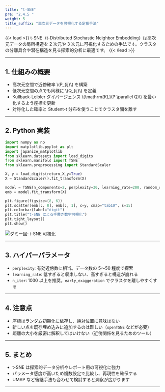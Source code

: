 ```yaml
---
title: "t-SNE"
pre: "2.4.5 "
weight: 5
title_suffix: "高次元データを可視化する定番手法"
---
```


{{< lead >}}
t-SNE（t-Distributed Stochastic Neighbor Embedding）は高次元データの局所構造を 2 次元や 3 次元に可視化するための手法です。クラスタの分離具合や潜在構造を見る探索的分析に最適です。
{{< /lead >}}

---

## 1. 仕組みの概要

- 高次元空間で近傍確率 \\(P_{ij}\\) を構築
- 低次元空間の点でも同様に \\(Q_{ij}\\) を定義
- Kullback-Leibler ダイバージェンス \\(\mathrm{KL}(P \parallel Q)\\) を最小化するよう座標を更新
- 対称化した確率と Student-t 分布を使うことでクラスタ間を離す

---

## 2. Python 実装

```python
import numpy as np
import matplotlib.pyplot as plt
import japanize_matplotlib
from sklearn.datasets import load_digits
from sklearn.manifold import TSNE
from sklearn.preprocessing import StandardScaler

X, y = load_digits(return_X_y=True)
X = StandardScaler().fit_transform(X)

model = TSNE(n_components=2, perplexity=30, learning_rate=200, random_state=0)
emb = model.fit_transform(X)

plt.figure(figsize=(8, 6))
plt.scatter(emb[:, 0], emb[:, 1], c=y, cmap="tab10", s=15)
plt.colorbar(label="digit")
plt.title("t-SNE による手書き数字可視化")
plt.tight_layout()
plt.show()
```

![ダミー図: t-SNE 可視化](/images/placeholder_regression.png)

---

## 3. ハイパーパラメータ

- `perplexity`: 有効近傍数に相当。データ数の 5〜50 程度で探索
- `learning_rate`: 低すぎると収束しない、高すぎると構造が崩れる
- `n_iter`: 1000 以上を推奨。`early_exaggeration` でクラスタを離しやすくする

---

## 4. 注意点

- 座標はランダム初期化に依存し、絶対位置に意味はない
- 新しい点を既存埋め込みに追加するのは難しい（`openTSNE` などが必要）
- 距離の大小を厳密に解釈してはいけない（近傍関係を見るためのツール）

---

## 5. まとめ

- t-SNE は探索的データ分析やレポート用の可視化に強力
- パラメータ感度が高いため複数設定で比較し、再現性を確保する
- UMAP など後継手法も合わせて検討すると洞察が広がります

---
